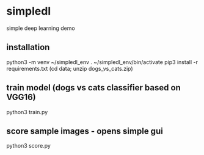 # simpledl

simple deep learning demo

## installation

python3 -m venv ~/simpledl_env
. ~/simpledl_env/bin/activate
pip3 install -r requirements.txt
(cd data; unzip dogs_vs_cats.zip)

## train model (dogs vs cats classifier based on VGG16)

python3 train.py

## score sample images - opens simple gui

python3 score.py


